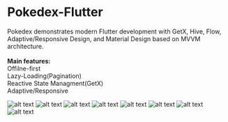 # Pokedex-Flutter

Pokedex demonstrates modern Flutter development with GetX, Hive, Flow, Adaptive/Responsive Design, and Material Design based on MVVM architecture.
<br /> <br /> 
<b>Main features:</b> <br /> 
Offilne-first <br /> 
Lazy-Loading(Pagination) <br /> 
Reactive State Managment(GetX) <br /> 
Adaptive/Responsive <br /> 



![alt text](https://raw.githubusercontent.com/hosseinkhojany/Pokedex-Flutter/master/ARTS/desktop-list.png?raw=true)
![alt text](https://raw.githubusercontent.com/hosseinkhojany/Pokedex-Flutter/master/ARTS/desktop.png?raw=true)
![alt text](https://raw.githubusercontent.com/hosseinkhojany/Pokedex-Flutter/master/ARTS/mobile-land.jpg.jpg?raw=true)
![alt text](https://raw.githubusercontent.com/hosseinkhojany/Pokedex-Flutter/master/ARTS/mobile-land.jpg?raw=true)
![alt text](https://raw.githubusercontent.com/hosseinkhojany/Pokedex-Flutter/master/ARTS/mobile_land_list_light_mode.jpg?raw=true)
![alt text](https://raw.githubusercontent.com/hosseinkhojany/Pokedex-Flutter/master/ARTS/mobile_port_detail_dark_mode.jpg?raw=true)
![alt text](https://raw.githubusercontent.com/hosseinkhojany/Pokedex-Flutter/master/ARTS/mobile_port_detail_light_mode.jpg?raw=true)
![alt text](https://raw.githubusercontent.com/hosseinkhojany/Pokedex-Flutter/master/ARTS/mobile_port_list_dark_mode.jpg?raw=true)
